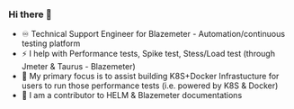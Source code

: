 ### Hi there 👋

<!--
**ImMnan/immnan** is a ✨ _special_ ✨ repository because its `README.md` (this file) appears on your GitHub profile.

Here are some ideas to get you started:
⚡ 
- 🔭 I’m currently working on ...
- 🌱 I’m currently learning ...
- 👯 I’m looking to collaborate on ...
- 🤔 I’m looking for help with ...
- 💬 Ask me about ...
- 📫 How to reach me: ...
- 😄 Pronouns: ...
-  Fun fact: ...
-->
- ♾️ Technical Support Engineer for Blazemeter - Automation/continuous testing platform
- ⚡ I help with Performance tests, Spike test, Stess/Load test (through Jmeter & Taurus - Blazemeter) 
- 🚀 My primary focus is to assist building K8S+Docker Infrastucture for users to run those performance tests (i.e. powered by K8S & Docker)
- 🌱 I am a contributor to HELM & Blazemeter documentations
